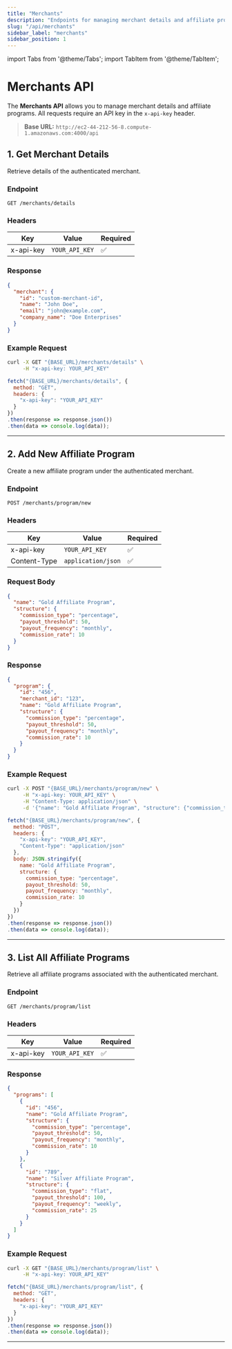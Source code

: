 ```yaml
---
title: "Merchants"
description: "Endpoints for managing merchant details and affiliate programs."
slug: "/api/merchants"
sidebar_label: "merchants"
sidebar_position: 1
---
```


import Tabs from '@theme/Tabs';
import TabItem from '@theme/TabItem';

# Merchants API

The **Merchants API** allows you to manage merchant details and affiliate programs. All requests require an API key in the `x-api-key` header.

> **Base URL:** `http://ec2-44-212-56-8.compute-1.amazonaws.com:4000/api`

## 1. Get Merchant Details

Retrieve details of the authenticated merchant.

### **Endpoint**

```http
GET /merchants/details
```

### **Headers**

| Key            | Value                 | Required |
|---------------|----------------------|----------|
| x-api-key | `YOUR_API_KEY` | ✅        |

### **Response**

```json
{
  "merchant": {
    "id": "custom-merchant-id",
    "name": "John Doe",
    "email": "john@example.com",
    "company_name": "Doe Enterprises"
  }
}
```

### **Example Request**

<Tabs>
  <TabItem value="curl" label="cURL">
  
  ```sh
  curl -X GET "{BASE_URL}/merchants/details" \
       -H "x-api-key: YOUR_API_KEY"
  ```
  </TabItem>

  <TabItem value="javascript" label="JavaScript (fetch)">
  
  ```js
  fetch("{BASE_URL}/merchants/details", {
    method: "GET",
    headers: {
      "x-api-key": "YOUR_API_KEY"
    }
  })
  .then(response => response.json())
  .then(data => console.log(data));
  ```
  </TabItem>
</Tabs>

---

## 2. Add New Affiliate Program

Create a new affiliate program under the authenticated merchant.

### **Endpoint**

```http
POST /merchants/program/new
```

### **Headers**

| Key            | Value                 | Required |
|---------------|----------------------|----------|
| x-api-key | `YOUR_API_KEY` | ✅        |
| Content-Type  | `application/json`    | ✅        |

### **Request Body**

```json
{
  "name": "Gold Affiliate Program",
  "structure": {
    "commission_type": "percentage",
    "payout_threshold": 50,
    "payout_frequency": "monthly",
    "commission_rate": 10
  }
}
```

### **Response**

```json
{
  "program": {
    "id": "456",
    "merchant_id": "123",
    "name": "Gold Affiliate Program",
    "structure": {
      "commission_type": "percentage",
      "payout_threshold": 50,
      "payout_frequency": "monthly",
      "commission_rate": 10
    }
  }
}
```

### **Example Request**

<Tabs>
  <TabItem value="curl" label="cURL">
  
  ```sh
  curl -X POST "{BASE_URL}/merchants/program/new" \
       -H "x-api-key: YOUR_API_KEY" \
       -H "Content-Type: application/json" \
       -d '{"name": "Gold Affiliate Program", "structure": {"commission_type": "percentage", "payout_threshold": 50, "payout_frequency": "monthly", "commission_rate": 10}}'
  ```
  </TabItem>

  <TabItem value="javascript" label="JavaScript (fetch)">
  
  ```js
  fetch("{BASE_URL}/merchants/program/new", {
    method: "POST",
    headers: {
      "x-api-key": "YOUR_API_KEY",
      "Content-Type": "application/json"
    },
    body: JSON.stringify({
      name: "Gold Affiliate Program",
      structure: {
        commission_type: "percentage",
        payout_threshold: 50,
        payout_frequency: "monthly",
        commission_rate: 10
      }
    })
  })
  .then(response => response.json())
  .then(data => console.log(data));
  ```
  </TabItem>
</Tabs>

---

## 3. List All Affiliate Programs

Retrieve all affiliate programs associated with the authenticated merchant.

### **Endpoint**

```http
GET /merchants/program/list
```

### **Headers**

| Key            | Value                 | Required |
|---------------|----------------------|----------|
| x-api-key | `YOUR_API_KEY` | ✅        |

### **Response**

```json
{
  "programs": [
    {
      "id": "456",
      "name": "Gold Affiliate Program",
      "structure": {
        "commission_type": "percentage",
        "payout_threshold": 50,
        "payout_frequency": "monthly",
        "commission_rate": 10
      }
    },
    {
      "id": "789",
      "name": "Silver Affiliate Program",
      "structure": {
        "commission_type": "flat",
        "payout_threshold": 100,
        "payout_frequency": "weekly",
        "commission_rate": 25
      }
    }
  ]
}
```

### **Example Request**

<Tabs>
  <TabItem value="curl" label="cURL">
  
  ```sh
  curl -X GET "{BASE_URL}/merchants/program/list" \
       -H "x-api-key: YOUR_API_KEY"
  ```
  </TabItem>

  <TabItem value="javascript" label="JavaScript (fetch)">
  
  ```js
  fetch("{BASE_URL}/merchants/program/list", {
    method: "GET",
    headers: {
      "x-api-key": "YOUR_API_KEY"
    }
  })
  .then(response => response.json())
  .then(data => console.log(data));
  ```
  </TabItem>
</Tabs>

---
